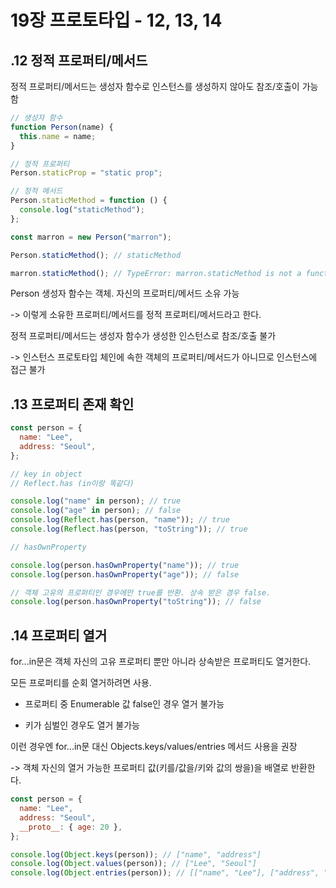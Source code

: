 # 19장 프로토타입 - 12, 13, 14

## .12 정적 프로퍼티/메서드

정적 프로퍼티/메서드는 생성자 함수로 인스턴스를 생성하지 않아도 참조/호출이 가능함

```js
// 생성자 함수
function Person(name) {
  this.name = name;
}

// 정적 프로퍼티
Person.staticProp = "static prop";

// 정적 메서드
Person.staticMethod = function () {
  console.log("staticMethod");
};

const marron = new Person("marron");

Person.staticMethod(); // staticMethod

marron.staticMethod(); // TypeError: marron.staticMethod is not a function
```

Person 생성자 함수는 객체. 자신의 프로퍼티/메서드 소유 가능

-> 이렇게 소유한 프로퍼티/메서드를 정적 프로퍼티/메서드라고 한다.

정적 프로퍼티/메서드는 생성자 함수가 생성한 인스턴스로 참조/호출 불가

-> 인스턴스 프로토타입 체인에 속한 객체의 프로퍼티/메서드가 아니므로 인스턴스에 접근 불가

## .13 프로퍼티 존재 확인

```js
const person = {
  name: "Lee",
  address: "Seoul",
};

// key in object
// Reflect.has (in이랑 똑같다)

console.log("name" in person); // true
console.log("age" in person); // false
console.log(Reflect.has(person, "name")); // true
console.log(Reflect.has(person, "toString")); // true

// hasOwnProperty

console.log(person.hasOwnProperty("name")); // true
console.log(person.hasOwnProperty("age")); // false

// 객체 고유의 프로퍼티인 경우에만 true를 반환. 상속 받은 경우 false.
console.log(person.hasOwnProperty("toString")); // false
```

## .14 프로퍼티 열거

for...in문은 객체 자신의 고유 프로퍼티 뿐만 아니라 상속받은 프로퍼티도 열거한다.

모든 프로퍼티를 순회 열거하려면 사용.

- 프로퍼티 중 Enumerable 값 false인 경우 열거 불가능

- 키가 심벌인 경우도 열거 불가능

이런 경우엔 for...in문 대신 Objects.keys/values/entries 메서드 사용을 권장

-> 객체 자신의 열거 가능한 프로퍼티 값(키를/값을/키와 값의 쌍을)을 배열로 반환한다.

```js
const person = {
  name: "Lee",
  address: "Seoul",
  __proto__: { age: 20 },
};

console.log(Object.keys(person)); // ["name", "address"]
console.log(Object.values(person)); // ["Lee", "Seoul"]
console.log(Object.entries(person)); // [["name", "Lee"], ["address", "Seoul"]]
```
